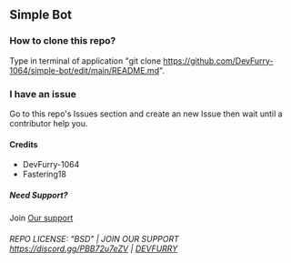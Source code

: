 ## Simple Bot

### How to clone this repo?

Type in terminal of application "git clone https://github.com/DevFurry-1064/simple-bot/edit/main/README.md".

### I have an issue

Go to this repo's Issues section and create an new Issue then wait until a contributor help you.



#### Credits

- DevFurry-1064
- Fastering18

##### Need Support?

Join [Our support](https://discord.gg/PBB72u7eZV)

###### REPO LICENSE: "BSD" | JOIN OUR SUPPORT https://discord.gg/PBB72u7eZV | [DEVFURRY](https://discord.com/users/700531628618940498)
